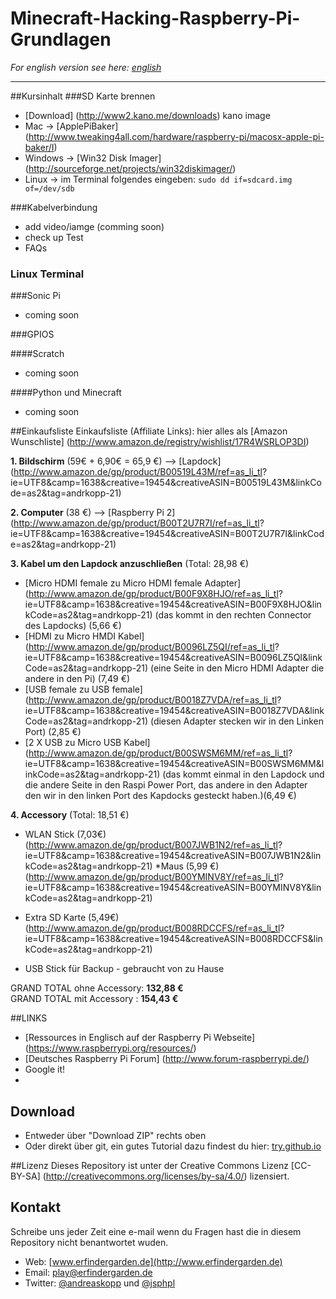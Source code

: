 # Minecraft-Hacking-Raspberry-Pi-Grundlagen

*For english version see here: [english](english)*

---

##Kursinhalt
###SD Karte brennen
* [Download] (http://www2.kano.me/downloads) kano image 
* Mac -> [ApplePiBaker] (http://www.tweaking4all.com/hardware/raspberry-pi/macosx-apple-pi-baker/I)
* Windows -> [Win32 Disk Imager] (http://sourceforge.net/projects/win32diskimager/)
* Linux -> im Terminal folgendes eingeben:  `sudo dd if=sdcard.img of=/dev/sdb`

###Kabelverbindung
* add video/iamge (comming soon)
* check up Test
* FAQs

### Linux Terminal

###Sonic Pi

* coming soon

###GPIOS 

####Scratch

* coming soon

####Python und Minecraft

* coming soon

##Einkaufsliste
Einkaufsliste (Affiliate Links): hier alles als [Amazon Wunschliste] (http://www.amazon.de/registry/wishlist/17R4WSRLOP3DI)**1. Bildschirm** (59€ + 6,90€ = 65,9 €) --> [Lapdock] (http://www.amazon.de/gp/product/B00519L43M/ref=as_li_tl? ie=UTF8&camp=1638&creative=19454&creativeASIN=B00519L43M&linkCode=as2&tag=andrkopp-21)
 **2. Computer** (38 €)--> [Raspberry Pi 2](http://www.amazon.de/gp/product/B00T2U7R7I/ref=as_li_tl? ie=UTF8&camp=1638&creative=19454&creativeASIN=B00T2U7R7I&linkCode=as2&tag=andrkopp-21)**3. Kabel um den Lapdock anzuschließen** (Total: 28,98 €)

* [Micro HDMI female zu Micro HDMI female Adapter](http://www.amazon.de/gp/product/B00F9X8HJO/ref=as_li_tl? ie=UTF8&camp=1638&creative=19454&creativeASIN=B00F9X8HJO&linkCode=as2&tag=andrkopp-21) (das kommt in den rechten Connector des Lapdocks)  (5,66 €)* [HDMI zu Micro HMDI Kabel]  (http://www.amazon.de/gp/product/B0096LZ5QI/ref=as_li_tl? ie=UTF8&camp=1638&creative=19454&creativeASIN=B0096LZ5QI&linkCode=as2&tag=andrkopp-21) (eine Seite in den Micro HDMI Adapter die andere in den Pi) (7,49 €) * [USB female zu USB female](http://www.amazon.de/gp/product/B0018Z7VDA/ref=as_li_tl? ie=UTF8&camp=1638&creative=19454&creativeASIN=B0018Z7VDA&linkCode=as2&tag=andrkopp-21) (diesen Adapter stecken wir in den Linken Port) (2,85 €)* [2 X USB zu Micro USB Kabel]  (http://www.amazon.de/gp/product/B00SWSM6MM/ref=as_li_tl? ie=UTF8&camp=1638&creative=19454&creativeASIN=B00SWSM6MM&linkCode=as2&tag=andrkopp-21)  (das kommt einmal in den Lapdock und die andere Seite in den Raspi Power Port, das andere in den Adapter den wir in den linken Port des Kapdocks gesteckt haben.)(6,49 €)**4. Accessory** (Total: 18,51 €)

* WLAN Stick (7,03€)(http://www.amazon.de/gp/product/B007JWB1N2/ref=as_li_tl? ie=UTF8&camp=1638&creative=19454&creativeASIN=B007JWB1N2&linkCode=as2&tag=andrkopp-21)*Maus (5,99 €)(http://www.amazon.de/gp/product/B00YMINV8Y/ref=as_li_tl? ie=UTF8&camp=1638&creative=19454&creativeASIN=B00YMINV8Y&linkCode=as2&tag=andrkopp-21)* Extra SD Karte (5,49€) (http://www.amazon.de/gp/product/B008RDCCFS/ref=as_li_tl? ie=UTF8&camp=1638&creative=19454&creativeASIN=B008RDCCFS&linkCode=as2&tag=andrkopp-21)* USB Stick für Backup - gebraucht von zu HauseGRAND TOTAL ohne Accessory: **132,88 €**      
GRAND TOTAL mit Accessory : **154,43 €**


##LINKS 
* [Ressources in Englisch auf der Raspberry Pi Webseite] (https://www.raspberrypi.org/resources/)
* [Deutsches Raspberry Pi Forum] (http://www.forum-raspberrypi.de/)
* Google it!
* 

## Download

* Entweder über "Download ZIP" rechts oben
* Oder direkt über git, ein gutes Tutorial dazu findest du hier: [try.github.io](https://try.github.io)

##Lizenz
Dieses Repository ist unter der Creative Commons Lizenz [CC-BY-SA] (http://creativecommons.org/licenses/by-sa/4.0/) lizensiert. 


## Kontakt

Schreibe uns jeder Zeit eine e-mail wenn du Fragen hast die in diesem Repository nicht benantwortet wuden. 

* Web: [www.erfindergarden.de](http://www.erfindergarden.de)
* Email: [play@erfindergarden.de](mailto:play@erfindergarden.de)
* Twitter: [@andreaskopp](https://twitter.com/andreaskopp) und [@jsphpl](https://twitter.com/jsphpl)